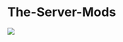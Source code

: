 # The-Server-Mods
[![](https://static.wikia.nocookie.net/b__/images/7/79/010-WizardMonkey.png/revision/latest?cb=20190522023422&path-prefix=bloons)](https://tenor.com/view/67-gif-4016762968613767830)
